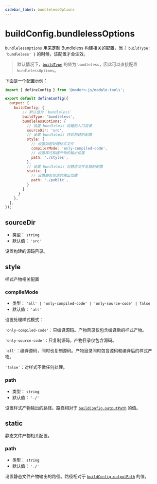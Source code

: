 ```yaml
---
sidebar_label: bundlelessOptions
---
```


# buildConfig.bundlelessOptions



`bundlelessOptions` 用来定制 Bundleless 构建相关的配置，当 `{ buildType: 'bundleless' }` 的时候，该配置才会生效。

> 默认情况下，[`buildType`](/docs/apis/module/config/output/build-config/build-type) 的值为 `bundleless`，因此可以直接配置 `bundlelessOptions`。

下面是一个配置示例：

```js title="modern.config.js"
import { defineConfig } from '@modern-js/module-tools';

export default defineConfig({
  output: {
    buildConfig: {
        // 默认值为 `bundleless`
        buildType: 'bundleless',
        bundlelessOptions: {
          // 设置 bundleless 构建的入口目录
          sourceDir: 'src',
          // 设置 bundleless 样式构建的配置
          style: {
            // 设置如何处理样式文件
            compilerMode: 'only-compiled-code',
            // 设置样式构建产物的输出位置
            path: './styles',
          },
          // 设置 bundleless 对静态文件处理的配置
          static: {
            // 设置静态资源的输出位置
            path: './public',
          }
        }
      }
    },
  },
});
```

## sourceDir

* 类型： `string`
* 默认值： `'src'`

设置构建的源码目录。

## style

样式产物相关配置

### compileMode

* 类型： `'all' | 'only-compiled-code' | 'only-source-code' | false`
* 默认值： `'all'`

设置处理样式模式：

`'only-compiled-code'`：只编译源码。产物目录仅包含编译后的样式产物。

`'only-source-code'`：只复制源码。产物目录仅包含源码。

`'all'`：编译源码，同时也复制源码。产物目录同时包含源码和编译后的样式产物。

`'false'`：对样式不做任何处理。

### path

* 类型： `string`
* 默认值： `'./'`

设置样式产物输出的路径。路径相对于 [`buildConfig.outputPath`](/docs/apis/module/config/output/build-config/output-path) 的值。

## static

静态文件产物相关配置。

### path

* 类型： `string`
* 默认值： `'./'`

设置静态文件产物输出的路径。路径相对于 [`buildConfig.outputPath`](/docs/apis/module/config/output/build-config/output-path) 的值。
